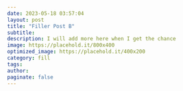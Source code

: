 ```yaml
---
date: 2023-05-18 03:57:04
layout: post
title: "Filler Post B"
subtitle:
description: I will add more here when I get the chance
image: https://placehold.it/800x400
optimized_image: https://placehold.it/400x200
category: fill
tags:
author:
paginate: false
---
```


